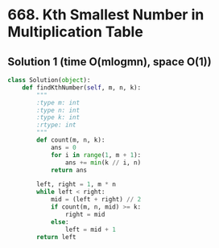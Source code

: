 # 668. Kth Smallest Number in Multiplication Table

## Solution 1 (time O(mlogmn), space O(1))

```python
class Solution(object):
    def findKthNumber(self, m, n, k):
        """
        :type m: int
        :type n: int
        :type k: int
        :rtype: int
        """
        def count(m, n, k):
            ans = 0
            for i in range(1, m + 1):
                ans += min(k // i, n)
            return ans

        left, right = 1, m * n
        while left < right:
            mid = (left + right) // 2
            if count(m, n, mid) >= k:
                right = mid
            else:
                left = mid + 1
        return left
```

